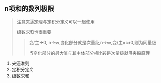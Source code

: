 ## n项和的数列极限
> 注意夹逼定理与定积分定义可以一起使用
> 
> 级数求和也很重要
> 
> > 变/主→0, n→∞,变化部分就是次量级,n→∞,变/主=c≠0,则为同量级
> > 
> > 当变化部分的最大值与其主体部分相比较是次量级就用夹逼原理
> > 
1. 夹逼准则
2. 定积分定义
3. 级数求和   
